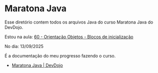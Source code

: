 # Maratona Java

Esse diretório contem todos os arquivos Java do curso Maratona Java do DevDojo.

Estou na aula: [60 - Orientação Objetos - Blocos de inicialização](https://www.youtube.com/watch?v=HGB02nLvgKU&list=PL62G310vn6nFIsOCC0H-C2infYgwm8SWW&index=61)

No dia: 13/09/2025

É a documentação do meu progresso fazendo o curso.

- [Maratona Java | DevDojo](https://www.youtube.com/playlist?list=PL62G310vn6nFIsOCC0H-C2infYgwm8SWW)
